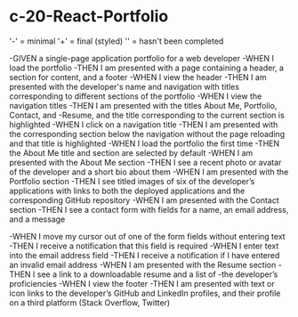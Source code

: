 # c-20-React-Portfolio

'-' = minimal
'+' = final (styled)
'' = hasn't been completed

-GIVEN a single-page application portfolio for a web developer
-WHEN I load the portfolio
-THEN I am presented with a page containing a header, a section for content, and a footer
-WHEN I view the header
-THEN I am presented with the developer's name and navigation with titles corresponding to different sections of the portfolio
-WHEN I view the navigation titles
-THEN I am presented with the titles About Me, Portfolio, Contact, and -Resume, and the title corresponding to the current section is highlighted
-WHEN I click on a navigation title
-THEN I am presented with the corresponding section below the navigation without the page reloading and that title is highlighted
-WHEN I load the portfolio the first time
-THEN the About Me title and section are selected by default
-WHEN I am presented with the About Me section
-THEN I see a recent photo or avatar of the developer and a short bio about them
-WHEN I am presented with the Portfolio section
-THEN I see titled images of six of the developer’s applications with links to both the deployed applications and the corresponding GitHub repository
-WHEN I am presented with the Contact section
-THEN I see a contact form with fields for a name, an email address, and a message

-WHEN I move my cursor out of one of the form fields without entering text
-THEN I receive a notification that this field is required
-WHEN I enter text into the email address field
-THEN I receive a notification if I have entered an invalid email address
-WHEN I am presented with the Resume section
-THEN I see a link to a downloadable resume and a list of -the developer’s proficiencies
-WHEN I view the footer
-THEN I am presented with text or icon links to the developer’s GitHub and LinkedIn profiles, and their profile on a third platform (Stack Overflow, Twitter) 